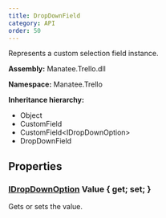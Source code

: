```yaml
---
title: DropDownField
category: API
order: 50
---
```


Represents a custom selection field instance.

**Assembly:** Manatee.Trello.dll

**Namespace:** Manatee.Trello

**Inheritance hierarchy:**

- Object
- CustomField
- CustomField&lt;IDropDownOption&gt;
- DropDownField

## Properties

### [IDropDownOption](../IDropDownOption#idropdownoption) Value { get; set; }

Gets or sets the value.


